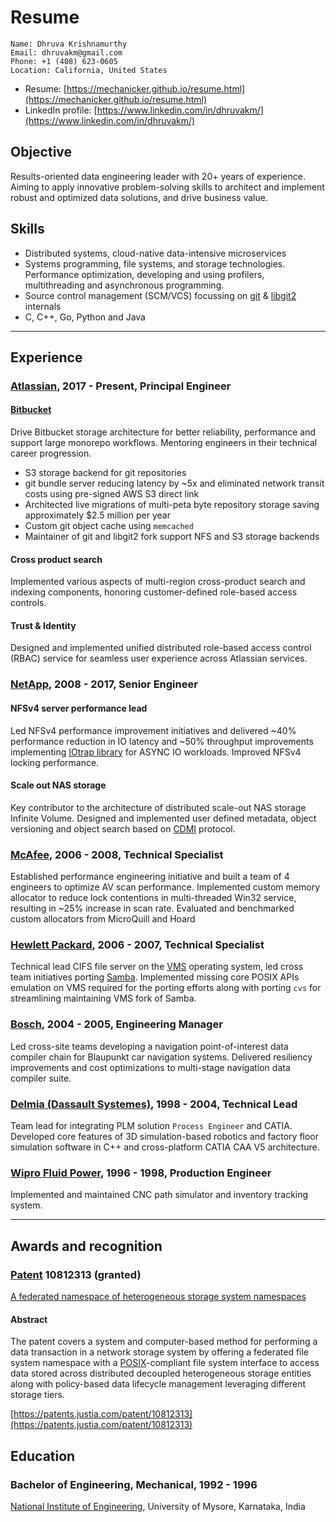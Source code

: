 # Resume

	Name: Dhruva Krishnamurthy
	Email: dhruvakm@gmail.com
	Phone: +1 (408) 623-0605
	Location: California, United States

- Resume: [https://mechanicker.github.io/resume.html](https://mechanicker.github.io/resume.html)
- LinkedIn profile: [https://www.linkedin.com/in/dhruvakm/](https://www.linkedin.com/in/dhruvakm/)

## Objective

Results-oriented data engineering leader with 20+ years of experience. Aiming to apply innovative problem-solving skills to architect and implement robust and optimized data solutions, and drive business value.

## Skills

- Distributed systems, cloud-native data-intensive microservices
- Systems programming, file systems, and storage technologies. Performance optimization, developing and using profilers, multithreading and asynchronous programming.
- Source control management (SCM/VCS) focussing on [git](https://git-scm.com/) & [libgit2](https://libgit2.org/) internals
- C, C++, Go, Python and Java

------

## Experience

### [Atlassian](https://www.atlassian.com/), 2017 - Present, Principal Engineer
#### [Bitbucket](http://bitbucket.org)

Drive Bitbucket storage architecture for better reliability, performance and support large monorepo workflows. Mentoring engineers in their technical career progression.

- S3 storage backend for git repositories
- git bundle server reducing latency by ~5x and eliminated network transit costs using pre-signed AWS S3 direct link
- Architected live migrations of multi-peta byte repository storage saving approximately $2.5 million per year
- Custom git object cache using `memcached`
- Maintainer of git and libgit2 fork support NFS and S3 storage backends

#### Cross product search

Implemented various aspects of multi-region cross-product search and indexing components, honoring customer-defined role-based access controls.


#### Trust & Identity
Designed and implemented unified distributed role-based access control (RBAC) service for seamless user experience across Atlassian services.

### [NetApp](http://netapp.com), 2008 - 2017, Senior Engineer
#### NFSv4 server performance lead
Led NFSv4 performance improvement initiatives and delivered ~40% performance reduction in IO latency and ~50% throughput improvements implementing  [IOtrap library](https://github.com/mechanicker/iotrap) for ASYNC IO workloads. Improved NFSv4 locking performance.


#### Scale out NAS storage
Key contributor to the architecture of distributed scale-out NAS storage Infinite Volume. Designed and implemented user defined metadata, object versioning and object search based on [CDMI](https://www.snia.org/cdmi) protocol.


### [McAfee](http://mcafee.com), 2006 - 2008, Technical Specialist
Established performance engineering initiative and built a team of 4 engineers to optimize AV scan performance. Implemented custom memory allocator to reduce lock contentions in multi-threaded Win32 service, resulting in ~25% increase in scan rate. Evaluated and benchmarked custom allocators from MicroQuill and Hoard


### [Hewlett Packard](https://www.hpe.com/us/en/home.html), 2006 - 2007, Technical Specialist
Technical lead CIFS file server on the [VMS](http://vmssoftware.com) operating system, led cross team initiatives porting [Samba](http://samba.org). Implemented missing core POSIX APIs emulation on VMS required for the porting efforts along with porting `cvs` for streamlining maintaining VMS fork of Samba.

### [Bosch](https://www.bosch.com), 2004 - 2005, Engineering Manager
Led cross-site teams developing a navigation point-of-interest data compiler chain for Blaupunkt car navigation systems. Delivered resiliency improvements and cost optimizations to multi-stage navigation data compiler suite.

### [Delmia (Dassault Systemes)](http://3ds.com), 1998 - 2004, Technical Lead
Team lead for integrating PLM solution `Process Engineer` and CATIA. Developed core features of 3D simulation-based robotics and factory floor simulation software in C++ and cross-platform CATIA CAA V5 architecture.

### [Wipro Fluid Power](https://hydraulic.wiproinfra.com/hydraulics/), 1996 - 1998, Production Engineer

Implemented and maintained CNC path simulator and inventory tracking system.

------

## Awards and recognition

### [Patent](https://patents.justia.com/inventor/dhruva-krishnamurthy) 10812313 (granted)

[A federated namespace of heterogeneous storage system namespaces](https://patents.justia.com/patent/10812313)

#### Abstract
The patent covers a system and computer-based method for performing a data transaction in a network storage system by offering a federated file system namespace with a [POSIX](https://pubs.opengroup.org/onlinepubs/9699919799/)-compliant file system interface to access data stored across distributed decoupled heterogeneous storage entities along with policy-based data lifecycle management leveraging different storage tiers.

[https://patents.justia.com/patent/10812313](https://patents.justia.com/patent/10812313)

## Education

### Bachelor of Engineering, Mechanical, 1992 - 1996
[National Institute of Engineering](https://nie.ac.in),
University of Mysore, Karnataka, India

